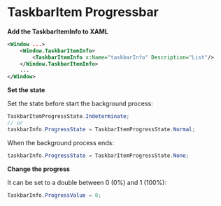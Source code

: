 # TaskbarItem Progressbar
**Add the TaskbarItemInfo to XAML**

```xml
<Window ...>
    <Window.TaskbarItemInfo>
        <TaskbarItemInfo x:Name="taskbarInfo" Description="List"/>
    </Window.TaskbarItemInfo>
    ...
</Window>
```

**Set the state**

Set the state before start the background process:

```csharp
TaskbarItemProgressState.Indeterminate;
// or
taskbarInfo.ProgressState = TaskbarItemProgressState.Normal;
```

When the background process ends:

```csharp
taskbarInfo.ProgressState = TaskbarItemProgressState.None;
```

**Change the progress**

It can be set to a double between 0 (0%) and 1 (100%):

```csharp
TaskbarInfo.ProgressValue = 0;
```
